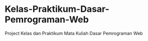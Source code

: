 # Kelas-Praktikum-Dasar-Pemrograman-Web
Project Kelas dan Praktikum Mata Kuliah Dasar Pemrograman Web

